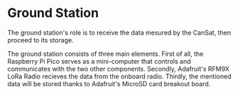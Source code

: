 # Ground Station

The ground station's role is to receive the data mesured by the CanSat, then proceed to its storage. 

The ground station consists of three main elements. 
First of all, the Raspberry Pi Pico serves as a mini-computer that controls and communicates with the two other components.
Secondly, Adafruit's RFM9X LoRa Radio recieves the data from the onboard radio.
Thirdly, the mentioned data will be stored thanks to Adafruit's MicroSD card breakout board. 
